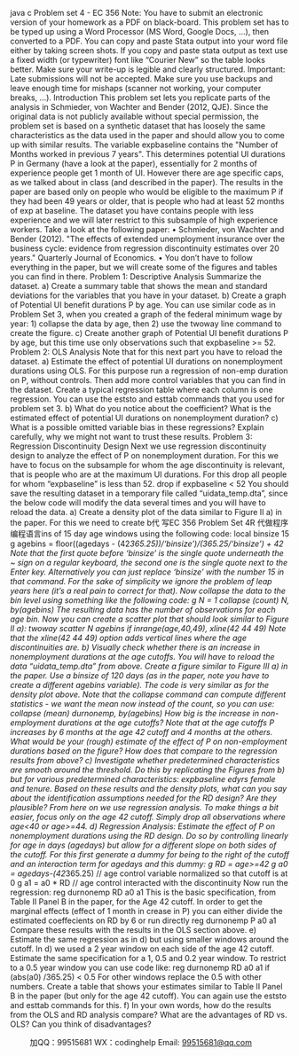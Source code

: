 java c
Problem set 4 - EC 356
Note: You have to submit an electronic version of your homework as a PDF on black-board. This problem set has to be typed up using a Word Processor (MS Word, Google Docs, ...), then converted to a PDF. You can copy and paste Stata output into your word file either by taking screen shots. If you copy and paste stata output as text use a fixed width (or typewriter) font like “Courier New” so the table looks better. Make sure your write-up is legible and clearly structured.
Important: Late submissions will not be accepted. Make sure you use backups and leave enough time for mishaps (scanner not working, your computer breaks, ...).
Introduction
This problem set lets you replicate parts of the analysis in Schmieder, von Wachter and Bender (2012, QJE). Since the original data is not publicly available without special permission, the problem set is based on a synthetic dataset that has loosely the same characteristics as the data used in the paper and should allow you to come up with similar results.
The variable expbaseline contains the "Number of Months worked in previous 7 years". This determines potential UI durations P in Germany (have a look at the paper), essentially for 2 months of experience people get 1 month of UI. However there are age specific caps, as we talked about in class (and described in the paper). The results in the paper are based only on people who would be eligible to the maximum P if they had been 49 years or older, that is people who had at least 52 months of exp at baseline. The dataset you have contains people with less experience and we will later restrict to this subsample of high experience workers.
Take a look at the following paper:
• Schmieder, von Wachter and Bender (2012). "The effects of extended unemployment insurance over the business cycle: evidence from regression discontinuity estimates over 20 years." Quarterly Journal of Economics.
• You don’t have to follow everything in the paper, but we will create some of the figures and tables you can find in there.
Problem 1: Descriptive Analysis
Summarize the dataset.
a) Create a summary table that shows the mean and standard deviations for the variables that you have in your dataset.
b) Create a graph of Potential UI benefit durations P by age. You can use similar code as in Problem Set 3, when you created a graph of the federal minimum wage by year: 1) collapse the data by age, then 2) use the twoway line command to create the figure.
c) Create another graph of Potential UI benefit durations P by age, but this time use only observations such that expbaseline >= 52.
Problem 2: OLS Analysis
Note that for this next part you have to reload the dataset.
a) Estimate the effect of potential UI durations on nonemployment durations using OLS. For this purpose run a regression of non-emp duration on P, without controls. Then add more control variables that you can find in the dataset. Create a typical regression table where each column is one regression. You can use the eststo and esttab commands that you used for problem set 3.
b) What do you notice about the coefficient? What is the estimated effect of potential UI durations on nonemployment duration?
c) What is a possible omitted variable bias in these regressions? Explain carefully, why we might not want to trust these results.
Problem 3: Regression Discontinuity Design
Next we use regression discontinuity design to analyze the effect of P on nonemployment duration. For this we have to focus on the subsample for whom the age discontinuity is relevant, that is people who are at the maximum UI durations. For this drop all people for whom “expbaseline” is less than 52.
drop if expbaseline < 52
You should save the resulting dataset in a temporary file called “uidata_temp.dta”, since the below code will modify the data several times and you will have to reload the data.
a) Create a density plot of the data similar to Figure II a) in the paper. For this we need to create b代 写EC 356 Problem Set 4R
代做程序编程语言ins of 15 day age windows using the following code:
local binsize 15
g agebins = floor((agedays - (42*365.25))/‘binsize’)/(365.25/‘binsize’) +
42
Note that the first quote before ‘binsize’ is the single quote underneath the ~ sign on a regular keyboard, the second one is the single quote next to the Enter key. Alternatively you can just replace ‘binsize’ with the number 15 in that command.
For the sake of simplicity we ignore the problem of leap years here (it’s a real pain to correct for that).
Now collapse the data to the bin level using something like the following code:
g N = 1
collapse (count) N, by(agebins)
The resulting data has the number of observations for each age bin.
Now you can create a scatter plot that should look similar to Figure II a):
twoway scatter N agebins if inrange(age,40,49), xline(42 44 49)
Note that the xline(42 44 49) option adds vertical lines where the age discontinuities are.
b) Visually check whether there is an increase in nonemployment durations at the age cutoffs. You will have to reload the data “uidata_temp.dta” from above.
Create a figure similar to Figure III a) in the paper. Use a binsize of 120 days (as in the paper, note you have to create a different agebins variable). The code is very similar as for the density plot above. Note that the collapse command can compute different statistics - we want the mean now instead of the count, so you can use:
collapse (mean) durnonemp, by(agebins)
How big is the increase in non-employment durations at the age cutoffs? Note that at the age cutoffs P increases by 6 months at the age 42 cutoff and 4 months at the others.
What would be your (rough) estimate of the effect of P on non-employment durations based on the figure? How does that compare to the regression results from above?
c) Investigate whether predetermined characteristics are smooth around the threshold. Do this by replicating the Figures from b) but for various predetermined characteristics:
expbaseline edyrs female and tenure.
Based on these results and the density plots, what can you say about the identification assumptions needed for the RD design? Are they plausible?
From here on we use regression analysis. To make things a bit easier, focus only on the age 42 cutoff. Simply drop all observations where age<40 or age>=44.
d) Regression Analysis:
Estimate the effect of P on nonemployment durations using the RD design. Do so by controlling linearly for age in days (agedays) but allow for a different slope on both sides of the cutoff. For this first generate a dummy for being to the right of the cutoff and an interaction term for agedays and this dummy:
g RD = age>=42
g a0 = agedays-(42*365.25) // age control variable normalized so that cutoff
is at 0
g a1 = a0 * RD // age control interacted with the discontinuity
Now run the regression:
reg durnonemp RD a0 a1
This is the basic specification, from Table II Panel B in the paper, for the Age 42 cutoff.
In order to get the marginal effects (effect of 1 month in crease in P) you can either divide the estimated coeffecients on RD by 6 or run directly
reg durnonemp P a0 a1
Compare these results with the results in the OLS section above.
e) Estimate the same regression as in d) but using smaller windows around the cutoff. In d) we used a 2 year window on each side of the age 42 cutoff. Estimate the same specification for a 1, 0.5 and 0.2 year window.
To restrict to a 0.5 year window you can use code like:
reg durnonemp RD a0 a1 if (abs(a0) /365.25) < 0.5
For other windows replace the 0.5 with other numbers.
Create a table that shows your estimates similar to Table II Panel B in the paper (but only for the age 42 cutoff). You can again use the eststo and esttab commands for this.
f) In your own words, how do the results from the OLS and RD analysis compare? What are the advantages of RD vs. OLS? Can you think of disadvantages?





         
加QQ：99515681  WX：codinghelp  Email: 99515681@qq.com

